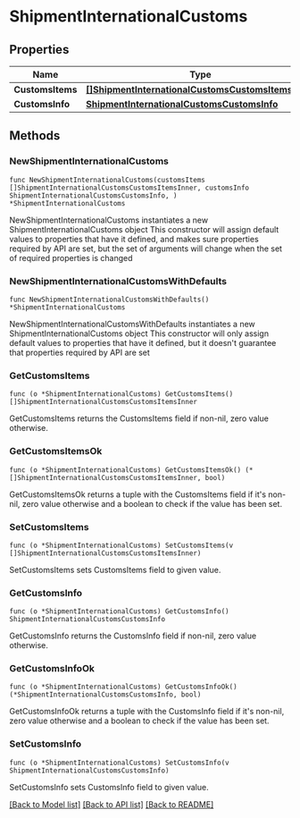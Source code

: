 # ShipmentInternationalCustoms

## Properties

Name | Type | Description | Notes
------------ | ------------- | ------------- | -------------
**CustomsItems** | [**[]ShipmentInternationalCustomsCustomsItemsInner**](ShipmentInternationalCustomsCustomsItemsInner.md) |  | 
**CustomsInfo** | [**ShipmentInternationalCustomsCustomsInfo**](ShipmentInternationalCustomsCustomsInfo.md) |  | 

## Methods

### NewShipmentInternationalCustoms

`func NewShipmentInternationalCustoms(customsItems []ShipmentInternationalCustomsCustomsItemsInner, customsInfo ShipmentInternationalCustomsCustomsInfo, ) *ShipmentInternationalCustoms`

NewShipmentInternationalCustoms instantiates a new ShipmentInternationalCustoms object
This constructor will assign default values to properties that have it defined,
and makes sure properties required by API are set, but the set of arguments
will change when the set of required properties is changed

### NewShipmentInternationalCustomsWithDefaults

`func NewShipmentInternationalCustomsWithDefaults() *ShipmentInternationalCustoms`

NewShipmentInternationalCustomsWithDefaults instantiates a new ShipmentInternationalCustoms object
This constructor will only assign default values to properties that have it defined,
but it doesn't guarantee that properties required by API are set

### GetCustomsItems

`func (o *ShipmentInternationalCustoms) GetCustomsItems() []ShipmentInternationalCustomsCustomsItemsInner`

GetCustomsItems returns the CustomsItems field if non-nil, zero value otherwise.

### GetCustomsItemsOk

`func (o *ShipmentInternationalCustoms) GetCustomsItemsOk() (*[]ShipmentInternationalCustomsCustomsItemsInner, bool)`

GetCustomsItemsOk returns a tuple with the CustomsItems field if it's non-nil, zero value otherwise
and a boolean to check if the value has been set.

### SetCustomsItems

`func (o *ShipmentInternationalCustoms) SetCustomsItems(v []ShipmentInternationalCustomsCustomsItemsInner)`

SetCustomsItems sets CustomsItems field to given value.


### GetCustomsInfo

`func (o *ShipmentInternationalCustoms) GetCustomsInfo() ShipmentInternationalCustomsCustomsInfo`

GetCustomsInfo returns the CustomsInfo field if non-nil, zero value otherwise.

### GetCustomsInfoOk

`func (o *ShipmentInternationalCustoms) GetCustomsInfoOk() (*ShipmentInternationalCustomsCustomsInfo, bool)`

GetCustomsInfoOk returns a tuple with the CustomsInfo field if it's non-nil, zero value otherwise
and a boolean to check if the value has been set.

### SetCustomsInfo

`func (o *ShipmentInternationalCustoms) SetCustomsInfo(v ShipmentInternationalCustomsCustomsInfo)`

SetCustomsInfo sets CustomsInfo field to given value.



[[Back to Model list]](../README.md#documentation-for-models) [[Back to API list]](../README.md#documentation-for-api-endpoints) [[Back to README]](../README.md)


